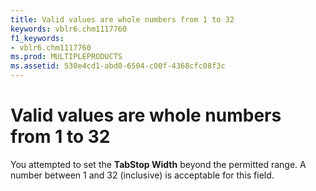 ```yaml
---
title: Valid values are whole numbers from 1 to 32
keywords: vblr6.chm1117760
f1_keywords:
- vblr6.chm1117760
ms.prod: MULTIPLEPRODUCTS
ms.assetid: 530e4cd1-abd0-6504-c00f-4368cfc08f3c
---
```



# Valid values are whole numbers from 1 to 32

You attempted to set the  **TabStop Width** beyond the permitted range. A number between 1 and 32 (inclusive) is acceptable for this field.


